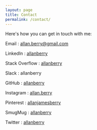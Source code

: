 ```yaml
---
layout: page
title: Contact
permalink: /contact/
---
```


Here's how you can get in touch with me:

Email
: [allan.berry@gmail.com](mailto:allan.berry@gmail.com)

LinkedIn
: [allanberry](https://www.linkedin.com/in/allanberry/)

Stack Overflow
: [allanberry](https://stackoverflow.com/users/652626/allanberry)

Slack
: allanberry

GitHub
: [allanberry](https://github.com/allanberry)

Instagram
: [allan.berry](https://www.instagram.com/allan.berry/)

Pinterest
: [allanjamesberry](https://www.pinterest.com/allanjamesberry/)

SmugMug
: [allanberry](https://allanberry.smugmug.com/)

Twitter
: [allanberry](https://twitter.com/allanberry)
